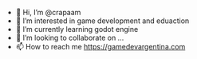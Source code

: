 - 👋 Hi, I’m @crapaam
- 👀 I’m interested in game development and eduaction
- 🌱 I’m currently learning godot engine
- 💞️ I’m looking to collaborate on ...
- 📫 How to reach me https://gamedevargentina.com
<!---
crapaam/crapaam is a ✨ special ✨ repository because its `README.md` (this file) appears on your GitHub profile.
You can click the Preview link to take a look at your changes.
--->
